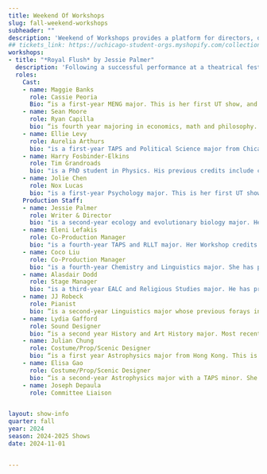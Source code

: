 ```yaml
---
title: Weekend Of Workshops
slug: fall-weekend-workshops
subheader: ""
description: 'Weekend of Workshops provides a platform for directors, devisers, and performers to hone and delve into their craft. This winter, audiences will experience a blend of new and familiar pieces, both devised and revised. The Weekend of Workshops is dedicated to pushing the boundaries of artistic expression for every participant in this intimate space.'
## tickets_link: https://uchicago-student-orgs.myshopify.com/collections/university-theatre-ut/products/weekend-of-workshops
workshops:
- title: "*Royal Flush* by Jessie Palmer"
  description: 'Following a successful performance at a theatrical festival, writer/director Cassie and the small company of her musical The White Cat, consisting of actors and designers Nox, Tim, Ryan, and Aurelia, set out to produce their show, a medieval fairytale love story. As relationships naturally ebb and flow and things fall through, our frazzled protagonist is forced to reckon with who she is, ultimately coming to the realization she is asexual and aromantic and not interested in putting on the same stock standard show she’s attempting to emulate.'
  roles:
    Cast:
    - name: Maggie Banks
      role: Cassie Peoria
      Bio: “is a first-year MENG major. This is her first UT show, and she's feeling pretty skibidi about it! Past credits include A Tale of Two Cities (a door). Her favorite card is the ace of clubs.“
    - name: Sean Moore
      role: Ryan Capilla
      bio: “is fourth year majoring in economics, math and philosophy. In UT he has experience with Theater[24] (Writer, Actor), and has performed in The Play that Goes Wrong (Jonathan). This is his first time performing in a musical since high school and hopes you have as much fun watching the show as the cast has performing it.”
    - name: Ellie Levy
      role: Aurelia Arthurs
      bio: "is a first-year TAPS and Political Science major from Chicago. This is her first UT credit but she has been acting in plays and musicals for almost a decade. Her favorite card in a deck is the queen of hearts."
    - name: Harry Fosbinder-Elkins
      role: Tim Grandroads
      bio: "is a PhD student in Physics. His previous credits include college productions of Jesus Christ Superstar (Jesus) and A Little Night Music (Fredrik Egerman), and a number of operas including Verdi's Attila and Pizzetti's Assassinio nella Cattedrale with the Opera Festival of Chicago. He has two cats, though neither of them are royalty."
    - name: Jolie Chen
      role: Nox Lucas
      bio: "is a first-year Psychology major. This is her first UT show! Her favorite card in a deck is the ace of spades. "
    Production Staff:
    - name: Jessie Palmer
      role: Writer & Director
      bio: "is a second-year ecology and evolutionary biology major. Her theatrical career previously peaked in high school playing the Cat in the Hat in Seussical, so she’s thrilled to have a new crowning achievement in Royal Flush. Here’s a behind-the-scenes tidbit as a reward for reading the program: the characters’ names all come from various jellyfish species (the upside-down jelly Cassiopea andromeda, the big red jelly Tiburonia granrojo, the moon jelly Aurelia aurita, the lion’s mane jelly Cyanea capillata, and the mauve stinger Pelagia noctiluca). Jessie loves jellyfish and has never once claimed to be cool."
    - name: Eleni Lefakis
      role: Co-Production Manager
      bio: "is a fourth-year TAPS and RLLT major. Her Workshop credits are The Heirs (Costume Designer), Ah Wing and The Automaton Eagle (Assistant Stage Manager), Strings Attached: In Concert (Production Manager), Cassandra (Production Manager), Paper Wasters (Production Manager), and The Song of Circles (Production Manager). She also has 14 UT MainStage credits and is currently working on Much Ado About Nothing (Director/Co-Dramaturg). She wishes everyone on this show but especially Jessie and Alasdair a very happy post-show doing nothing period!"
    - name: Coco Liu
      role: Co-Production Manager
      bio: "is a fourth-year Chemistry and Linguistics major. She has previously worked on Strings Attached (Co-Stage Manager), The Taming of the Shrew (Production Manager), and is also on Much Ado About Nothing (Production Manager) this quarter. She's coming up on her fourth year in UT and unfortunately still has no fun fact to share. "
    - name: Alasdair Dodd 
      role: Stage Manager
      bio: "is a third-year EALC and Religious Studies major. He has previously worked on Falsettos (Lighting Designer), A Midsummer Night's Dream (Stage Manager), and is currently on The Arsonists (Lighting Designer). He doesn't know how to play poker or what exactly a Royal Flush is, but has watched Casino Royale at least six times, so could probably manage a hand or two."
    - name: JJ Robeck
      role: Pianist
      bio: ”is a second-year Linguistics major whose previous forays into musical theater have only been in the orchestra pit as a keyboardist and cellist. Aside from a brief stint as a designer for theater 24 earlier this year, this is JJ’s first UT production! He also plays percussion in the University Wind Ensemble and Percussion Ensemble. You’ll have to ask him later what his fun fact is, as right about now his spirit of curiosity and whimsy has been stifled by spending too much time in the Reg. (Spoiler, the fun fact may or may not have something to do with Norwegian phonology.)”
    - name: Lydia Gafford
      role: Sound Designer
      bio: “is a second year History and Art History major. Most recently, she's worked in Houston at 4th Wall Theater on Romeo and Juliet (Lighting Designer) and at AD Players on Ester (Lighting Assistant). She would list more credits, but she might drop off the grid soon and she doesn't want to make it too easy to find her. “
    - name: Julian Chung
      role: Costume/Prop/Scenic Designer
      bio: “is a first year Astrophysics major from Hong Kong. This is his first time working with UT, and first time entering the exciting world of sound, having had prior experience in lighting. One of his greatest achievements was once winning by 'Thirteen Orphans' in mahjong - the equivalent of a Royal Flush!”
    - name: Elisa Gao
      role: Costume/Prop/Scenic Designer
      bio: “is a second-year Astrophysics major with a TAPS minor. She first entered the costume shop as an Assistant Costume Designer for the residents of Falsettoland (Falsettos). She knows that the Duchess of York and Lord Mayor of London must be so proud to see her returning to the FXK Theatre without needing to scream at her violent son, Richard III, again. Additionally, she is a costume coordinator for UBallet and a Quasimodo at the Rockefeller Chapel, whose goal is to ring as little atonal music as possible.”
    - name: Joseph Depaula
      role: Committee Liaison


layout: show-info 
quarter: fall
year: 2024
season: 2024-2025 Shows
date: 2024-11-01


---
```


